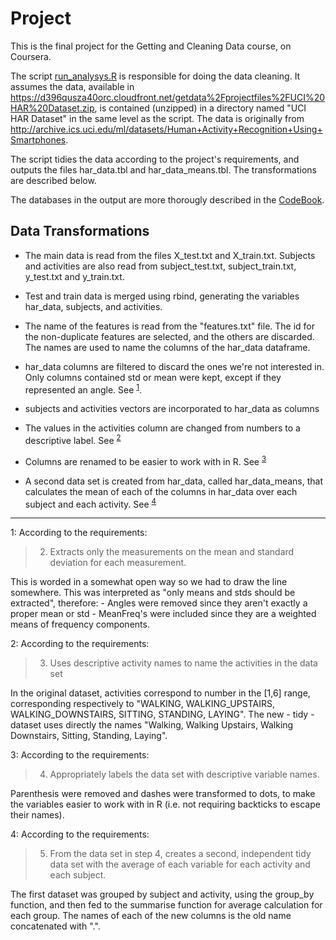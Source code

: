 # Project
This is the final project for the Getting and Cleaning Data course, on Coursera.

The script [run_analysys.R](run_analysys.R) is responsible for doing the data cleaning. It assumes the data, available in https://d396qusza40orc.cloudfront.net/getdata%2Fprojectfiles%2FUCI%20HAR%20Dataset.zip, is contained (unzipped) in a directory named "UCI HAR Dataset" in the same level as the script. The data is originally from http://archive.ics.uci.edu/ml/datasets/Human+Activity+Recognition+Using+Smartphones.

The script tidies the data according to the project's requirements, and outputs the files har_data.tbl and har_data_means.tbl. The transformations are described below.

The databases in the output are more thorougly described in the [CodeBook](CodeBook.md).

## Data Transformations

- The main data is read from the files X_test.txt and X_train.txt. Subjects and activities are also read from subject_test.txt, subject_train.txt, y_test.txt and y_train.txt.

- Test and train data is merged using rbind, generating the variables har_data, subjects,
and activities.

- The name of the features is read from the "features.txt" file. The id for the non-duplicate features are selected, and the others are discarded. The names are used to name the columns of the har_data dataframe.

- har_data columns are filtered to discard the ones we're not interested in. Only columns contained std or mean were kept, except if they represented an angle. See <sup>[1](#fn1)</sup>.

- subjects and activities vectors are incorporated to har_data as columns

- The values in the activities column are changed from numbers to a descriptive label. See <sup>[2](#fn2)</sup>

- Columns are renamed to be easier to work with in R. See <sup>[3](#fn3)</sup>

- A second data set is created from har_data, called har_data_means, that calculates the mean of each of the columns in har_data over each subject and each activity. See <sup>[4](#fn4)</sup>


-------------------------------------------------------------------


<a name="fn1">1</a>: According to the requirements:

> 2. Extracts only the measurements on the mean and standard deviation for each measurement.

This is worded in a somewhat open way so we had to draw the line somewhere. This was interpreted as "only means and stds should be extracted", therefore:
	- Angles were removed since they aren't exactly a proper mean or std
	- MeanFreq's were included since they are a weighted means of frequency components.

<a name="fn2">2</a>: According to the requirements:

> 3. Uses descriptive activity names to name the activities in the data set

In the original dataset, activities correspond to number in the [1,6] range, corresponding respectively to "WALKING, WALKING_UPSTAIRS, WALKING_DOWNSTAIRS, SITTING, STANDING, LAYING". The new - tidy - dataset uses directly the names "Walking, Walking Upstairs, Walking Downstairs, Sitting, Standing, Laying".

<a name="fn3">3</a>: According to the requirements:

> 4. Appropriately labels the data set with descriptive variable names.

Parenthesis were removed and dashes were transformed to dots, to make the variables easier to work with in R (i.e. not requiring backticks to escape their names).

<a name="fn4">4</a>: According to the requirements:

> 5. From the data set in step 4, creates a second, independent tidy data set with the average of each variable for each activity and each subject.

The first dataset was grouped by subject and activity, using the group_by function, and then fed to the summarise function for average calculation for each group. The names of each of the new columns is the old name concatenated with ".".